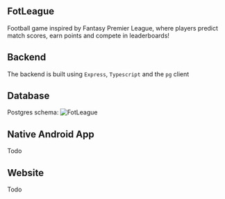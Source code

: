 ## FotLeague

Football game inspired by Fantasy Premier League, where players predict match scores, earn points and compete in leaderboards!

## Backend 

The backend is built using `Express`, `Typescript` and the `pg` client

## Database

Postgres schema:
![FotLeague](https://github.com/MahmoudHamdy02/FotLeague/assets/90795679/d5c35595-5f63-49ef-b0e6-be8a72cc5929)

## Native Android App

Todo

## Website

Todo
